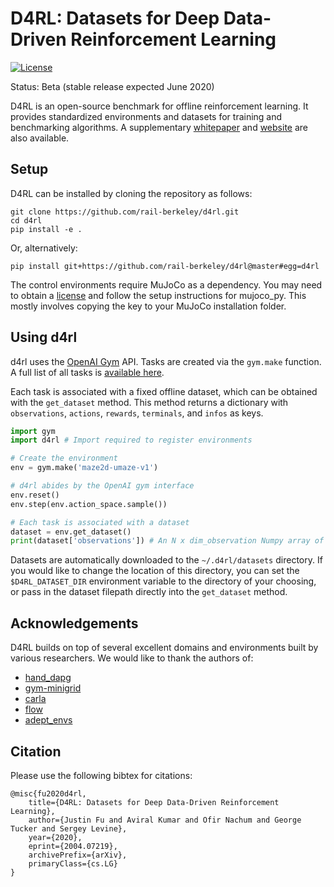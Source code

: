 # D4RL: Datasets for Deep Data-Driven Reinforcement Learning
[![License](https://img.shields.io/badge/License-Apache%202.0-blue.svg)](https://opensource.org/licenses/Apache-2.0)

Status: Beta (stable release expected June 2020)

D4RL is an open-source benchmark for offline reinforcement learning. It provides standardized environments and datasets for training and benchmarking algorithms. A supplementary [whitepaper](https://arxiv.org/abs/2004.07219) and [website](https://sites.google.com/view/d4rl/home) are also available.

## Setup

D4RL can be installed by cloning the repository as follows:
```
git clone https://github.com/rail-berkeley/d4rl.git
cd d4rl
pip install -e .
```

Or, alternatively:
```
pip install git+https://github.com/rail-berkeley/d4rl@master#egg=d4rl
```

The control environments require MuJoCo as a dependency. You may need to obtain a [license](https://www.roboti.us/license.html) and follow the setup instructions for mujoco_py. This mostly involves copying the key to your MuJoCo installation folder.

## Using d4rl

d4rl uses the [OpenAI Gym](https://github.com/openai/gym) API. Tasks are created via the `gym.make` function. A full list of all tasks is [available here](https://github.com/rail-berkeley/d4rl/wiki/Tasks).

Each task is associated with a fixed offline dataset, which can be obtained with the `get_dataset` method. This method returns a dictionary with `observations`, `actions`, `rewards`, `terminals`, and `infos` as keys. 

```python
import gym
import d4rl # Import required to register environments

# Create the environment
env = gym.make('maze2d-umaze-v1')

# d4rl abides by the OpenAI gym interface
env.reset()
env.step(env.action_space.sample())

# Each task is associated with a dataset
dataset = env.get_dataset()
print(dataset['observations']) # An N x dim_observation Numpy array of observations
```

Datasets are automatically downloaded to the `~/.d4rl/datasets` directory. If you would like to change the location of this directory, you can set the `$D4RL_DATASET_DIR` environment variable to the directory of your choosing, or pass in the dataset filepath directly into the `get_dataset` method.

## Acknowledgements

D4RL builds on top of several excellent domains and environments built by various researchers. We would like to thank the authors of:
- [hand_dapg](https://github.com/aravindr93/hand_dapg) 
- [gym-minigrid](https://github.com/maximecb/gym-minigrid)
- [carla](https://github.com/carla-simulator/carla)
- [flow](https://github.com/flow-project/flow)
- [adept_envs](https://github.com/google-research/relay-policy-learning)

## Citation

Please use the following bibtex for citations:

```
@misc{fu2020d4rl,
    title={D4RL: Datasets for Deep Data-Driven Reinforcement Learning},
    author={Justin Fu and Aviral Kumar and Ofir Nachum and George Tucker and Sergey Levine},
    year={2020},
    eprint={2004.07219},
    archivePrefix={arXiv},
    primaryClass={cs.LG}
}
```

